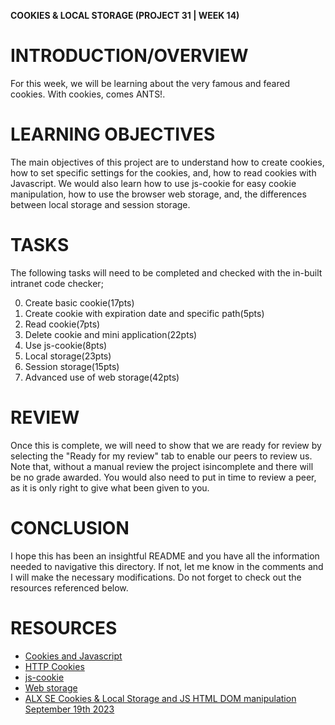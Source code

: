 **COOKIES & LOCAL STORAGE (PROJECT 31 | WEEK 14)**

# INTRODUCTION/OVERVIEW

For this week, we will be learning about the very famous and feared cookies. With cookies, comes ANTS!.

# LEARNING OBJECTIVES

The main objectives of this project are to understand how to create cookies, how to set specific settings for the cookies, and, how to read cookies with Javascript.
We would also learn how to use js-cookie for easy cookie manipulation, how to use the browser web storage, and, the differences between local storage and session storage.

# TASKS

The following tasks will need to be completed and checked with the in-built intranet code checker;

0. Create basic cookie(17pts)
1. Create cookie with expiration date and specific path(5pts)
2. Read cookie(7pts)
3. Delete cookie and mini application(22pts)
4. Use js-cookie(8pts)
5. Local storage(23pts)
6. Session storage(15pts)
7. Advanced use of web storage(42pts)

# REVIEW

Once this is complete, we will need to show that we are ready for review by selecting the "Ready for my review" tab to enable our peers to review us. Note that, without a manual review the project isincomplete and there will be no grade awarded. You would also need to put in time to review a peer, as it is only right to give what been given to you.

# CONCLUSION

I hope this has been an insightful README and you have all the information needed to navigative this directory. If not, let me know in the comments and I will make the necessary modifications. Do not forget to check out the resources referenced below.

# RESOURCES

- [Cookies and Javascript](https://intranet.alxswe.com/rltoken/Dc01KHSVOsco-ox4L20A9A)
- [HTTP Cookies](https://intranet.alxswe.com/rltoken/kzI71T3JgeL87DYlFzS5Gg)
- [js-cookie](https://intranet.alxswe.com/rltoken/YW3GbxgexH4ckfEpMX-kvg)
- [Web storage](https://intranet.alxswe.com/rltoken/vBpBmBUFw3mFvfHnOrkgLw)
- [ALX SE Cookies & Local Storage and JS HTML DOM manipulation September 19th 2023](https://www.youtube.com/watch?v=wp1RzgBccwk)

